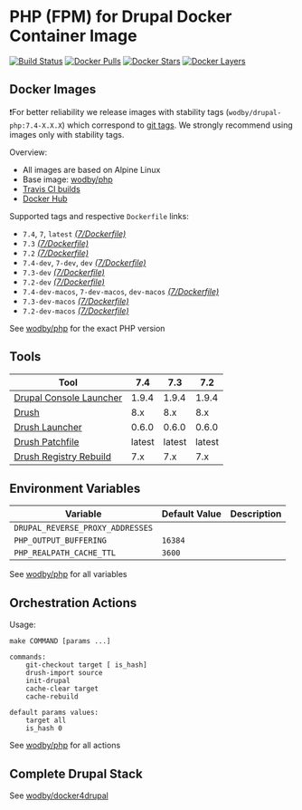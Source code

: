 # PHP (FPM) for Drupal Docker Container Image 

[![Build Status](https://travis-ci.org/fekide/drupal-php.svg?branch=master)](https://travis-ci.org/Fekide/drupal-php)
[![Docker Pulls](https://img.shields.io/docker/pulls/fekide/drupal-php.svg)](https://hub.docker.com/r/fekide/drupal-php)
[![Docker Stars](https://img.shields.io/docker/stars/fekide/drupal-php.svg)](https://hub.docker.com/r/fekide/drupal-php)
[![Docker Layers](https://images.microbadger.com/badges/image/wodby/drupal-php.svg)](https://microbadger.com/images/fekide/drupal-php)

## Docker Images

❗For better reliability we release images with stability tags (`wodby/drupal-php:7.4-X.X.X`) which correspond to [git tags](https://github.com/fekide/drupal-php/releases). We strongly recommend using images only with stability tags. 

Overview:

* All images are based on Alpine Linux
* Base image: [wodby/php](https://github.com/wodby/php)
* [Travis CI builds](https://travis-ci.org/Fekide/drupal-php) 
* [Docker Hub](https://hub.docker.com/r/fekide/drupal-php)

Supported tags and respective `Dockerfile` links:

* `7.4`, `7`, `latest`  [_(7/Dockerfile)_]
* `7.3` [_(7/Dockerfile)_]
* `7.2` [_(7/Dockerfile)_]
* `7.4-dev`, `7-dev`, `dev` [_(7/Dockerfile)_]
* `7.3-dev` [_(7/Dockerfile)_]
* `7.2-dev` [_(7/Dockerfile)_]
* `7.4-dev-macos`, `7-dev-macos`, `dev-macos` [_(7/Dockerfile)_]
* `7.3-dev-macos` [_(7/Dockerfile)_]
* `7.2-dev-macos` [_(7/Dockerfile)_]

See [wodby/php](https://github.com/wodby/php) for the exact PHP version

## Tools

| Tool                       | 7.4     | 7.3     | 7.2     |
| -------------------------- | ------- | ------- | ------- |
| [Drupal Console Launcher]  | 1.9.4   | 1.9.4   | 1.9.4   |
| [Drush]                    | 8.x     | 8.x     | 8.x     |
| [Drush Launcher]           | 0.6.0   | 0.6.0   | 0.6.0   |
| [Drush Patchfile]          | latest  | latest  | latest  |
| [Drush Registry Rebuild]   | 7.x     | 7.x     | 7.x     |

## Environment Variables

| Variable                            | Default Value | Description |
| ----------------------------------- | ------------- | ----------- |
| `DRUPAL_REVERSE_PROXY_ADDRESSES`    |               |             |
| `PHP_OUTPUT_BUFFERING`              | `16384`       |             |
| `PHP_REALPATH_CACHE_TTL`            | `3600`        |             |

See [wodby/php](https://github.com/wodby/php) for all variables

## Orchestration Actions

Usage:
```
make COMMAND [params ...]
 
commands:
    git-checkout target [ is_hash]
    drush-import source
    init-drupal   
    cache-clear target
    cache-rebuild
    
default params values:
    target all
    is_hash 0 
```

See [wodby/php](https://github.com/wodby/php) for all actions

## Complete Drupal Stack

See [wodby/docker4drupal](https://github.com/wodby/docker4drupal)

[_(7/Dockerfile)_]: https://github.com/wodby/drupal-php/tree/master/7/Dockerfile

[Drupal Console Launcher]: https://drupalconsole.com
[Drush]: https://packagist.org/packages/drush/drush
[Drush Launcher]: https://github.com/drush-ops/drush-launcher
[Drush Patchfile]: https://bitbucket.org/davereid/drush-patchfile
[Drush Registry Rebuild]: https://www.drupal.org/project/registry_rebuild
